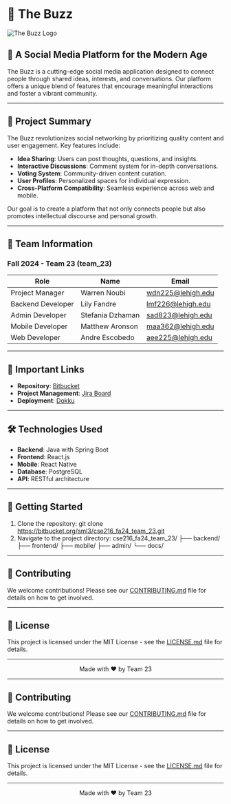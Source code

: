 # 🐝 The Buzz

![The Buzz Logo](path_to_logo_image.png)

## 📱 A Social Media Platform for the Modern Age

The Buzz is a cutting-edge social media application designed to connect people through shared ideas, interests, and conversations. Our platform offers a unique blend of features that encourage meaningful interactions and foster a vibrant community.

---

## 🚀 Project Summary

The Buzz revolutionizes social networking by prioritizing quality content and user engagement. Key features include:

- **Idea Sharing**: Users can post thoughts, questions, and insights.
- **Interactive Discussions**: Comment system for in-depth conversations.
- **Voting System**: Community-driven content curation.
- **User Profiles**: Personalized spaces for individual expression.
- **Cross-Platform Compatibility**: Seamless experience across web and mobile.

Our goal is to create a platform that not only connects people but also promotes intellectual discourse and personal growth.

---

## 👥 Team Information

### Fall 2024 - Team 23 (team_23)

| Role | Name | Email |
|------|------|-------|
| Project Manager | Warren Noubi | wdn225@lehigh.edu |
| Backend Developer | Lily Fandre | lmf226@lehigh.edu |
| Admin Developer | Stefania Dzhaman | sad823@lehigh.edu |
| Mobile Developer | Matthew Aronson | maa362@lehigh.edu |
| Web Developer | Andre Escobedo | aee225@lehigh.edu |

---

## 🔗 Important Links

- **Repository**: [Bitbucket](https://bitbucket.org/sml3/cse216_fa24_team_23)
- **Project Management**: [Jira Board](https://cse216-fa24-team-23.atlassian.net)
- **Deployment**: [Dokku](https://team-untitled-23.dokku.cse.lehigh.edu)

---

## 🛠 Technologies Used

- **Backend**: Java with Spring Boot
- **Frontend**: React.js
- **Mobile**: React Native
- **Database**: PostgreSQL
- **API**: RESTful architecture

---

## 🚀 Getting Started

1. Clone the repository:
git clone https://bitbucket.org/sml3/cse216_fa24_team_23.git
2. Navigate to the project directory:
cse216_fa24_team_23/
├── backend/
├── frontend/
├── mobile/
├── admin/
└── docs/


---

## 🤝 Contributing

We welcome contributions! Please see our [CONTRIBUTING.md](CONTRIBUTING.md) file for details on how to get involved.

---

## 📄 License

This project is licensed under the MIT License - see the [LICENSE.md](LICENSE.md) file for details.

---

<p align="center">Made with ❤️ by Team 23</p>


---

## 🤝 Contributing

We welcome contributions! Please see our [CONTRIBUTING.md](CONTRIBUTING.md) file for details on how to get involved.

---

## 📄 License

This project is licensed under the MIT License - see the [LICENSE.md](LICENSE.md) file for details.

---

<p align="center">Made with ❤️ by Team 23</p>
